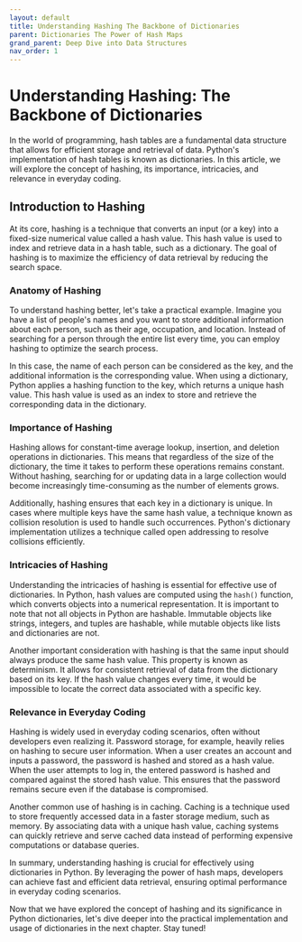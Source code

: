 ```yaml
---
layout: default
title: Understanding Hashing The Backbone of Dictionaries
parent: Dictionaries The Power of Hash Maps
grand_parent: Deep Dive into Data Structures
nav_order: 1
---
```

# Understanding Hashing: The Backbone of Dictionaries

In the world of programming, hash tables are a fundamental data structure that allows for efficient storage and retrieval of data. Python's implementation of hash tables is known as dictionaries. In this article, we will explore the concept of hashing, its importance, intricacies, and relevance in everyday coding.

## Introduction to Hashing

At its core, hashing is a technique that converts an input (or a key) into a fixed-size numerical value called a hash value. This hash value is used to index and retrieve data in a hash table, such as a dictionary. The goal of hashing is to maximize the efficiency of data retrieval by reducing the search space.

### Anatomy of Hashing

To understand hashing better, let's take a practical example. Imagine you have a list of people's names and you want to store additional information about each person, such as their age, occupation, and location. Instead of searching for a person through the entire list every time, you can employ hashing to optimize the search process.

In this case, the name of each person can be considered as the key, and the additional information is the corresponding value. When using a dictionary, Python applies a hashing function to the key, which returns a unique hash value. This hash value is used as an index to store and retrieve the corresponding data in the dictionary.

### Importance of Hashing

Hashing allows for constant-time average lookup, insertion, and deletion operations in dictionaries. This means that regardless of the size of the dictionary, the time it takes to perform these operations remains constant. Without hashing, searching for or updating data in a large collection would become increasingly time-consuming as the number of elements grows.

Additionally, hashing ensures that each key in a dictionary is unique. In cases where multiple keys have the same hash value, a technique known as collision resolution is used to handle such occurrences. Python's dictionary implementation utilizes a technique called open addressing to resolve collisions efficiently.

### Intricacies of Hashing

Understanding the intricacies of hashing is essential for effective use of dictionaries. In Python, hash values are computed using the `hash()` function, which converts objects into a numerical representation. It is important to note that not all objects in Python are hashable. Immutable objects like strings, integers, and tuples are hashable, while mutable objects like lists and dictionaries are not.

Another important consideration with hashing is that the same input should always produce the same hash value. This property is known as determinism. It allows for consistent retrieval of data from the dictionary based on its key. If the hash value changes every time, it would be impossible to locate the correct data associated with a specific key.

### Relevance in Everyday Coding

Hashing is widely used in everyday coding scenarios, often without developers even realizing it. Password storage, for example, heavily relies on hashing to secure user information. When a user creates an account and inputs a password, the password is hashed and stored as a hash value. When the user attempts to log in, the entered password is hashed and compared against the stored hash value. This ensures that the password remains secure even if the database is compromised.

Another common use of hashing is in caching. Caching is a technique used to store frequently accessed data in a faster storage medium, such as memory. By associating data with a unique hash value, caching systems can quickly retrieve and serve cached data instead of performing expensive computations or database queries.

In summary, understanding hashing is crucial for effectively using dictionaries in Python. By leveraging the power of hash maps, developers can achieve fast and efficient data retrieval, ensuring optimal performance in everyday coding scenarios.

Now that we have explored the concept of hashing and its significance in Python dictionaries, let's dive deeper into the practical implementation and usage of dictionaries in the next chapter. Stay tuned!